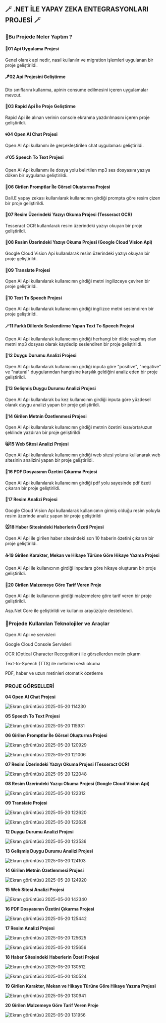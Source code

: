 ## **🪄 .NET İLE YAPAY ZEKA ENTEGRASYONLARI PROJESİ 🪄**

### **🎐Bu Projede Neler Yaptım ?**

#### **🦜01 Api Uygulama Projesi**

Genel olarak api nedir, nasıl kullanılır ve migration işlemleri uygulanan bir proje geliştirildi.

#### **🪁02 Api Projesini Geliştirme**

Dto sınıflarını kullanma, apinin consume edilmesini içeren uygulamalar mevcut.

#### **🌸03 Rapid Api İle Proje Geliştirme**

Rapid Api ile alınan verinin console ekranına yazdırılmasını içeren proje geliştirildi.

#### **🌀04 Open AI Chat Projesi** 

Open AI Api kullanımı ile gerçekleştirilen chat uygulaması geliştirildi.

#### **☄️05 Speech To Text Projesi**

Open AI Api kullanımı ile dosya yolu belirtilen mp3 ses dosyasını yazıya döken bir uygulama geliştirildi.

#### **🔆06 Girilen Promptlar İle Görsel Oluşturma Projesi** 

Dall.E yapay zekası kullanılarak kullanıcının girdiği prompta göre resim çizen bir proje geliştirildi.

#### **💠07 Resim Üzerindeki Yazıyı Okuma Projesi (Tesseract OCR)**

Tesseract OCR kullanılarak resim üzerindeki yazıyı okuyan bir proje geliştirildi.

#### **🫧08 Resim Üzerindeki Yazıyı Okuma Projesi (Google Cloud Vision Api)**

Google Cloud Vision Api kullanılarak resim üzerindeki yazıyı okuyan bir proje geliştirildi.

#### **💎09 Translate Projesi**

Open AI Api kullanılarak kullanıcının girdiği metni ingilizceye çeviren bir proje geliştirildi.

#### **🎉10 Text To Speech Projesi**

Open AI Api kullanılarak kullanıcının girdiği ingilizce metni seslendiren bir proje geliştirildi.

#### **🪄11 Farklı Dillerde Seslendirme Yapan Text To Speech Projesi**

Open AI Api kullanılarak kullanıcının girdiği herhangi bir dilde yazılmış olan metni mp3 dosyası olarak kaydedip seslendiren bir proje geliştirildi.

#### **🍄12 Duygu Durumu Analizi Projesi**

Open AI Api kullanılarak kullanıcının girdiği inputa göre "positive", "negative" ve "natural" duygularından hangisine karşılık geldiğini analiz eden bir proje geliştirildi.

#### **🦋13 Gelişmiş Duygu Durumu Analizi Projesi**

Open AI Api kullanılarak bu kez kullanıcının girdiği inputa göre yüzdesel olarak duygu analizi yapan bir proje geliştirildi.

#### **🖤14 Girilen Metnin Özetlenmesi Projesi**

Open AI Api kullanılarak kullanıcının girdiği metnin özetini kısa/orta/uzun şeklinde yazdıran bir proje geliştirildi

#### **😻15 Web Sitesi Analizi Projesi**

Open AI Api kullanılarak kullanıcının girdiği web sitesi yolunu kullanarak web sitesinin analizini yapan bir proje geliştirildi.

#### **🩷16 PDF Dosyasının Özetini Çıkarma Projesi**

Open AI Api kullanılarak kullanıcının girdiği pdf yolu sayesinde pdf özeti çıkaran bir proje geliştirildi.

#### **🍇17 Resim Analizi Projesi**

Google Cloud Vision Api kullanılarak kullanıcının girmiş olduğu resim yoluyla resim üzerinde analiz yapan bir proje geliştirildi

#### **🐭18 Haber Sitesindeki Haberlerin Özeti Projesi**

Open AI Api ile girilen haber sitesindeki son 10 haberin özetini çıkaran bir proje geliştirildi.

#### **☕19 Girilen Karakter, Mekan ve Hikaye Türüne Göre Hikaye Yazma Projesi**

Open AI Api ile kullanıcının girdiği inputlara göre hikaye oluşturan bir proje geliştirildi.

#### **🎀20 Girilen Malzemeye Göre Tarif Veren Proje**

Open AI Api ile kullanıcının girdiği malzemelere göre tarif veren bir proje geliştirildi.

Asp.Net Core ile geliştirildi ve kullanıcı arayüzüyle desteklendi.

### **🫧Projede Kullanılan Teknolojiler ve Araçlar**

Open AI Api ve servisleri

Google Cloud Console Servisleri

OCR (Optical Character Recognition) ile görsellerden metin çıkarm

Text-to-Speech (TTS) ile metinleri sesli okuma

PDF, haber ve uzun metinleri otomatik özetleme

### **PROJE GÖRSELLERİ**

**04 Open AI Chat Projesi** 

![Ekran görüntüsü 2025-05-20 114230](https://github.com/user-attachments/assets/656619e3-bfaf-4934-b723-6267bbab4a85)

**05 Speech To Text Projesi**

![Ekran görüntüsü 2025-05-20 115931](https://github.com/user-attachments/assets/57082d40-57f0-416b-a303-3913d7ad3d95)

**06 Girilen Promptlar İle Görsel Oluşturma Projesi** 

![Ekran görüntüsü 2025-05-20 120929](https://github.com/user-attachments/assets/cce12ce2-6da6-428b-aa6e-482348938542)

![Ekran görüntüsü 2025-05-20 121006](https://github.com/user-attachments/assets/940bc873-33cc-41fb-86fd-31469312aa6d)

**07 Resim Üzerindeki Yazıyı Okuma Projesi (Tesseract OCR)**

![Ekran görüntüsü 2025-05-20 122048](https://github.com/user-attachments/assets/3669fc95-5c8f-4ce6-8d82-86e829a89828)

**08 Resim Üzerindeki Yazıyı Okuma Projesi (Google Cloud Vision Api)**

![Ekran görüntüsü 2025-05-20 122312](https://github.com/user-attachments/assets/96cb2ba1-16bf-4979-91ba-65413496867d)

**09 Translate Projesi**

![Ekran görüntüsü 2025-05-20 122620](https://github.com/user-attachments/assets/6e24c139-4e31-496e-9118-ea2cb06a95fe)

![Ekran görüntüsü 2025-05-20 122628](https://github.com/user-attachments/assets/9c870f7d-543a-4d57-99ae-08e4548e9692)

**12 Duygu Durumu Analizi Projesi**

![Ekran görüntüsü 2025-05-20 123536](https://github.com/user-attachments/assets/0cf7f219-9bfb-4fc1-bf46-c0097cc9fa63)

**13 Gelişmiş Duygu Durumu Analizi Projesi**

![Ekran görüntüsü 2025-05-20 124103](https://github.com/user-attachments/assets/3dda38bf-927c-4f88-9251-d9208038d8f7)

**14 Girilen Metnin Özetlenmesi Projesi**

![Ekran görüntüsü 2025-05-20 124920](https://github.com/user-attachments/assets/015fec4b-a374-41d4-89bb-ebd9dbd81c2f)

**15 Web Sitesi Analizi Projesi**

![Ekran görüntüsü 2025-05-20 142340](https://github.com/user-attachments/assets/89f65d59-13f9-45c4-8b4a-37661a54b114)

**16 PDF Dosyasının Özetini Çıkarma Projesi**

![Ekran görüntüsü 2025-05-20 125442](https://github.com/user-attachments/assets/d876c1a8-ce8a-46e8-8841-d22a17e767a9)

**17 Resim Analizi Projesi**

![Ekran görüntüsü 2025-05-20 125625](https://github.com/user-attachments/assets/ed6042a0-f907-49b3-8873-8be06ad62673)

![Ekran görüntüsü 2025-05-20 125656](https://github.com/user-attachments/assets/7a3d879b-d3d3-4bc3-a520-553544ebc0f5)

**18 Haber Sitesindeki Haberlerin Özeti Projesi**

![Ekran görüntüsü 2025-05-20 130512](https://github.com/user-attachments/assets/727830a7-3c9e-4257-b64e-cb78242899f2)

![Ekran görüntüsü 2025-05-20 130524](https://github.com/user-attachments/assets/77a0c36e-93f9-49cb-b2fb-5a8b85c5d033)

**19 Girilen Karakter, Mekan ve Hikaye Türüne Göre Hikaye Yazma Projesi**

![Ekran görüntüsü 2025-05-20 130941](https://github.com/user-attachments/assets/bfa86722-2233-47d8-9ad7-38f2b4a85b18)

**20 Girilen Malzemeye Göre Tarif Veren Proje**

![Ekran görüntüsü 2025-05-20 131956](https://github.com/user-attachments/assets/c7c73353-5819-4a08-90ec-4a997230b8e5)
